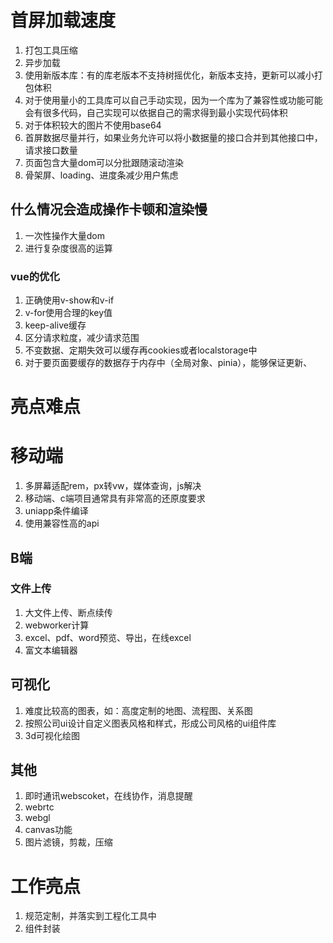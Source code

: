 # 首屏加载速度

1. 打包工具压缩
2. 异步加载
3. 使用新版本库：有的库老版本不支持树摇优化，新版本支持，更新可以减小打包体积
4. 对于使用量小的工具库可以自己手动实现，因为一个库为了兼容性或功能可能会有很多代码，自己实现可以依据自己的需求得到最小实现代码体积
5. 对于体积较大的图片不使用base64
6. 首屏数据尽量并行，如果业务允许可以将小数据量的接口合并到其他接口中，请求接口数量
7. 页面包含大量dom可以分批跟随滚动渲染
8. 骨架屏、loading、进度条减少用户焦虑

## 什么情况会造成操作卡顿和渲染慢
1. 一次性操作大量dom
2. 进行复杂度很高的运算

### vue的优化
1. 正确使用v-show和v-if
2. v-for使用合理的key值
3. keep-alive缓存
4. 区分请求粒度，减少请求范围
5. 不变数据、定期失效可以缓存再cookies或者localstorage中
6. 对于要页面要缓存的数据存于内存中（全局对象、pinia），能够保证更新、

# 亮点难点

# 移动端

1. 多屏幕适配rem，px转vw，媒体查询，js解决
2. 移动端、c端项目通常具有非常高的还原度要求
3. uniapp条件编译
4. 使用兼容性高的api

## B端

### 文件上传
1. 大文件上传、断点续传
2. webworker计算
3. excel、pdf、word预览、导出，在线excel
4. 富文本编辑器

## 可视化
1. 难度比较高的图表，如：高度定制的地图、流程图、关系图
2. 按照公司ui设计自定义图表风格和样式，形成公司风格的ui组件库
3. 3d可视化绘图

## 其他
1. 即时通讯webscoket，在线协作，消息提醒
2. webrtc
3. webgl
4. canvas功能
5. 图片滤镜，剪裁，压缩

# 工作亮点

1. 规范定制，并落实到工程化工具中
2. 组件封装


